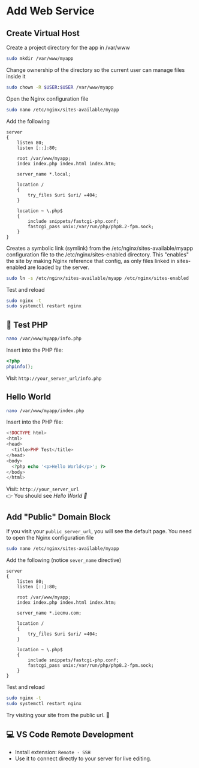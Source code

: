 # Add Web Service

## Create Virtual Host

Create a project directory for the app in /var/www

```bash
sudo mkdir /var/www/myapp
```

Change ownership of the directory so the current user can manage files inside it

```bash
sudo chown -R $USER:$USER /var/www/myapp
```

Open the Nginx configuration file

```bash
sudo nano /etc/nginx/sites-available/myapp
```

Add the following

```nginx
server
{
	listen 80;
	listen [::]:80;

	root /var/www/myapp;
	index index.php index.html index.htm;

	server_name *.local;

	location /
	{
		try_files $uri $uri/ =404;
	}

	location ~ \.php$
	{
		include snippets/fastcgi-php.conf;
		fastcgi_pass unix:/var/run/php/php8.2-fpm.sock;
	}
}

```

Creates a symbolic link (symlink) from the /etc/nginx/sites-available/myapp configuration file to the /etc/nginx/sites-enabled directory. This "enables" the site by making Nginx reference that config, as only files linked in sites-enabled are loaded by the server.

```bash
sudo ln -s /etc/nginx/sites-available/myapp /etc/nginx/sites-enabled
```

Test and reload

```bash
sudo nginx -t
sudo systemctl restart nginx
```

## 🐘 Test PHP

```bash
nano /var/www/myapp/info.php
```

Insert into the PHP file:

```php
<?php
phpinfo();
```

Visit `http://your_server_url/info.php`

## Hello World

```bash
nano /var/www/myapp/index.php
```

Insert into the PHP file:

```php
<!DOCTYPE html>
<html>
<head>
  <title>PHP Test</title>
</head>
<body>
  <?php echo '<p>Hello World</p>'; ?>
</body>
</html>
```

Visit: `http://your_server_url`  
👉 You should see _Hello World 🎉_

## Add "Public" Domain Block

If you visit your `public_server_url`, you will see the default page. You need to open the Nginx configuration file

```bash
sudo nano /etc/nginx/sites-available/myapp
```

Add the following (notice `sever_name` directive)

```nginx
server
{
	listen 80;
	listen [::]:80;

	root /var/www/myapp;
	index index.php index.html index.htm;

	server_name *.iecmu.com;

	location /
	{
		try_files $uri $uri/ =404;
	}

	location ~ \.php$
	{
		include snippets/fastcgi-php.conf;
		fastcgi_pass unix:/var/run/php/php8.2-fpm.sock;
	}
}

```

Test and reload

```bash
sudo nginx -t
sudo systemctl restart nginx
```

Try visiting your site from the public url. 🎉

## 💻 VS Code Remote Development

- Install extension: `Remote - SSH`
- Use it to connect directly to your server for live editing.
